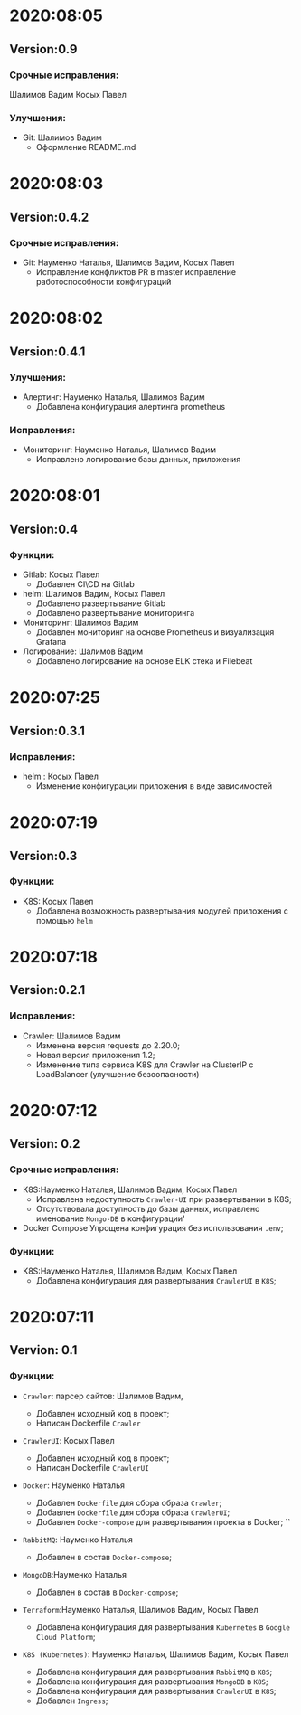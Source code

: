 
# 2020:08:05
## Version:0.9

### Срочные исправления:
Шалимов Вадим Косых Павел
### Улучшения:
  - Git: Шалимов Вадим
    - Оформление README.md

# 2020:08:03
## Version:0.4.2

### Срочные исправления:
 - Git: Науменко Наталья, Шалимов Вадим, Косых Павел
   - Исправление конфликтов PR в master исправление работоспособности конфигураций

# 2020:08:02
## Version:0.4.1

### Улучшения:
  - Алертинг: Науменко Наталья, Шалимов Вадим
    - Добавлена конфигурация алертинга prometheus

### Исправления:
  - Мониторинг: Науменко Наталья, Шалимов Вадим
    - Исправлено логирование базы данных, приложения
  


# 2020:08:01
## Version:0.4

### Функции:
  - Gitlab: Косых Павел
    - Добавлен CI\CD на Gitlab
  - helm: Шалимов Вадим, Косых Павел
    - Добавлено развертывание Gitlab
    - Добавлено развертывание мониторинга
  - Мониторинг: Шалимов Вадим
    - Добавлен мониторинг на основе Prometheus и визуализация Grafana
  - Логирование: Шалимов Вадим
    - Добавлено логирование на основе ELK стека и Filebeat


# 2020:07:25
## Version:0.3.1

### Исправления:
  - helm : Косых Павел
    - Изменение конфигурации приложения в виде зависимостей 


# 2020:07:19
## Version:0.3


### Функции: 
  - K8S: Косых Павел
    - Добавлена возможность развертывания модулей приложения с помощью `helm`


# 2020:07:18
## Version:0.2.1

### Исправления: 
  - Crawler: Шалимов Вадим
    - Изменена версия requests до 2.20.0;
    - Новая версия приложения 1.2;
    - Изменение типа сервиса K8S для Crawler на ClusterIP с LoadBalancer (улучшение безоопасности)

# 2020:07:12
## Version: 0.2

### Срочные исправления:
 - K8S:Науменко Наталья, Шалимов Вадим, Косых Павел
    - Исправлена недоступность `Crawler-UI` при развертывании в K8S;
    - Отсутствовала доступность до базы данных, исправлено именование `Mongo-DB` в конфигурации'
 - Docker Compose Упрощена конфигурация без использования `.env`;
### Функции:
- K8S:Науменко Наталья, Шалимов Вадим, Косых Павел
  - Добавлена конфигурация для развертывания `CrawlerUI` в `K8S`;

# 2020:07:11

## Vervion: 0.1

### Функции: 

- `Crawler`: парсер сайтов: Шалимов Вадим,
  - Добавлен исходный код в проект;
  - Написан Dockerfile `Crawler`
   
- `СrawlerUI`: Косых Павел
  - Добавлен исходный код в проект;
  - Написан Dockerfile `CrawlerUI`

- `Docker`: Науменко Наталья
  - Добавлен `Dockerfile` для сбора образа `Crawler`;
  - Добавлен `Dockerfile` для сбора образа `CrawlerUI`;
  - Добавлен `Docker-compose` для развертывания проекта в Docker;
  ``
- `RabbitMQ`: Науменко Наталья
  - Добавлен в состав `Docker-compose`; 

- `MongoDB`:Науменко Наталья
  - Добавлен в состав в `Docker-compose`;

- `Terraform`:Науменко Наталья, Шалимов Вадим, Косых Павел
  - Добавлена конфигурация для развертывания `Kubernetes` в `Google Cloud Platform`;

- `K8S (Kubernetes)`: Науменко Наталья, Шалимов Вадим, Косых Павел
  - Добавлена конфигурация для развертывания `RabbitMQ` в `K8S`;
  - Добавлена конфигурация для развертывания `MongoDB` в `K8S`;
  - Добавлена конфигурация для развертывания `CrawlerUI` в `K8S`;
  - Добавлен `Ingress`;
